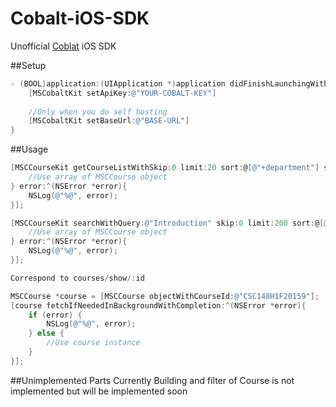 # Cobalt-iOS-SDK

Unofficial [Coblat](https://github.com/cobalt-uoft/cobalt) iOS SDK

##Setup

```Objective-C
- (BOOL)application:(UIApplication *)application didFinishLaunchingWithOptions:(NSDictionary *)launchOptions {
	[MSCobaltKit setApiKey:@"YOUR-COBALT-KEY"]
	
	//Only when you do self hosting
	[MSCobaltKit setBaseUrl:@"BASE-URL"]
}
```

##Usage

```Objective-C
[MSCCourseKit getCourseListWithSkip:0 limit:20 sort:@[@"+department"] success:^(NSArray *response){
	//Use array of MSCCourse object
} error:^(NSError *error){
	NSLog(@"%@", error);
}];
```

```Objective-C
[MSCCourseKit searchWithQuery:@"Introduction" skip:0 limit:200 sort:@[@"+department"] success^(NSArray *response){
	//Use array of MSCCourse object
} error:^(NSError *error){
	NSLog(@"%@", error);
}];
```

```Objective-C
Correspond to courses/show/:id

MSCCourse *course = [MSCCourse objectWithCourseId:@"CSC148H1F20159"];
[course fetchIfNeededInBackgroundWithCompletion:^(NSError *error){
	if (error) {
		NSLog(@"%@", error);
	} else {
		//Use course instance
	}
}];
```

##Unimplemented Parts
Currently Building and filter of Course is not implemented but will be implemented soon